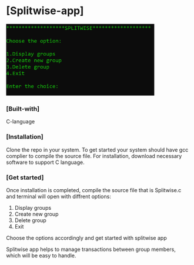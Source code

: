 # [Splitwise-app]
<img src="Images/image.png" alt="image" height="40%" width="80%">

### [Built-with]
C-language

### [Installation]
Clone the repo in your system. To get started your system should have gcc complier to compile the source file.
For installation, download necessary software to support C language.

### [Get started]
Once installation is completed, compile the source file that is Splitwise.c and terminal will open with diffrent options:
1) Display groups
2) Create new group
3) Delete group
4) Exit <br>

Choose the options accordingly and get started with splitwise app

Splitwise app helps to manage transactions between group members, which will be easy to handle.

